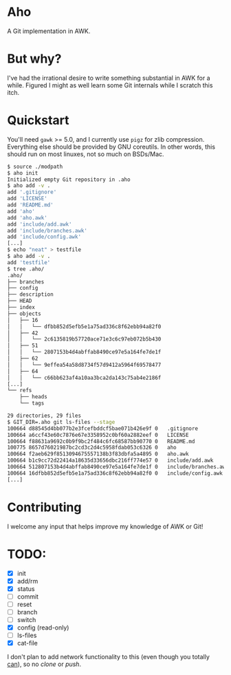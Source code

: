 # Aho

A Git implementation in AWK.

# But why?

I've had the irrational desire to write something substantial in AWK for a
while. Figured I might as well learn some Git internals while I scratch this
itch.

# Quickstart

You'll need `gawk` >= 5.0, and I currently use `pigz` for zlib compression.
Everything else should be provided by GNU coreutils. In other words, this
should run on most linuxes, not so much on BSDs/Mac.

```bash
$ source ./modpath
$ aho init
Initialized empty Git repository in .aho
$ aho add -v .
add '.gitignore'
add 'LICENSE'
add 'README.md'
add 'aho'
add 'aho.awk'
add 'include/add.awk'
add 'include/branches.awk'
add 'include/config.awk'
[...]
$ echo "neat" > testfile
$ aho add -v .
add 'testfile'
$ tree .aho/
.aho/
├── branches
├── config
├── description
├── HEAD
├── index
├── objects
│   ├── 16
│   │   └── dfbb852d5efb5e1a75ad336c8f62ebb94a82f0
│   ├── 42
│   │   └── 2c6135819b57720ace71e3c6c97eb072b5b430
│   ├── 51
│   │   └── 2807153b4d4abffab8490ce97e5a164fe7de1f
│   ├── 62
│   │   └── 9effea54a58d8734f57d9412a5964f69578477
│   ├── 64
│   │   └── c66bb623af4a10aa3bca2da143c75ab4e2186f
[...]
└── refs
    ├── heads
    └── tags

29 directories, 29 files
$ GIT_DIR=.aho git ls-files --stage
100664 d88545d4bb077b2e3fcefbddcf5bae071b426e9f 0	.gitignore
100664 a6ccf43e60c7876e67e3358952c0bf60a2882eef 0	LICENSE
100664 f88631a9692c0b9f9bc2f484c6fc68587bb90770 0	README.md
100775 8657d76021987bc2cd3c2d4c5958fdab053c6326 0	aho
100664 f2aeb629f8513094675557138b3f83dbfa5a4895 0	aho.awk
100664 b1c9cc72d22414a18635d33656dbc216ff774e57 0	include/add.awk
100664 512807153b4d4abffab8490ce97e5a164fe7de1f 0	include/branches.awk
100664 16dfbb852d5efb5e1a75ad336c8f62ebb94a82f0 0	include/config.awk
[...]
```

# Contributing

I welcome any input that helps improve my knowledge of AWK or Git!

# TODO:

- [X] init
- [X] add/rm
- [X] status
- [ ] commit
- [ ] reset
- [ ] branch
- [ ] switch
- [X] config (read-only)
- [ ] ls-files
- [X] cat-file

I don't plan to add network functionality to this (even though you totally
[can](https://www.gnu.org/software/gawk/manual/gawkinet/gawkinet.html)), so no
_clone_ or _push_.
